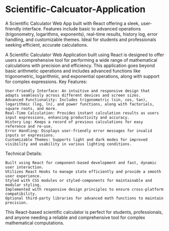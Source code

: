 # Scientific-Calcuator-Application
A Scientific Calculator Web App built with React offering a sleek, user-friendly interface. Features include basic to advanced operations (trigonometry, logarithms, exponents), real-time results, history log, error handling, and customizable themes. Ideal for students and professionals seeking efficient, accurate calculations.

A Scientific Calculator Web Application built using React is designed to offer users a comprehensive tool for performing a wide range of mathematical calculations with precision and efficiency. This application goes beyond basic arithmetic operations and includes advanced functions like trigonometric, logarithmic, and exponential operations, along with support for complex expressions.
Key Features:

    User-Friendly Interface: An intuitive and responsive design that adapts seamlessly across different devices and screen sizes.
    Advanced Functionality: Includes trigonometric (sin, cos, tan), logarithmic (log, ln), and power functions, along with factorials, square roots, and more.
    Real-Time Calculation: Provides instant calculation results as users input expressions, enhancing productivity and accuracy.
    History Log: Keeps a record of previous calculations for easy reference and re-use.
    Error Handling: Displays user-friendly error messages for invalid inputs or expressions.
    Customizable Themes: Supports light and dark modes for improved visibility and usability in various lighting conditions.

Technical Details:

    Built using React for component-based development and fast, dynamic user interaction.
    Utilizes React Hooks to manage state efficiently and provide a smooth user experience.
    Styled with CSS modules or styled-components for maintainable and modular styling.
    Implemented with responsive design principles to ensure cross-platform compatibility.
    Optional third-party libraries for advanced math functions to maintain precision.

This React-based scientific calculator is perfect for students, professionals, and anyone needing a reliable and comprehensive tool for complex mathematical computations.
